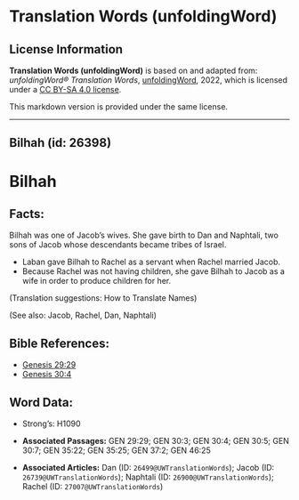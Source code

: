 # Translation Words (unfoldingWord)

## License Information

**Translation Words (unfoldingWord)** is based on and adapted from: _unfoldingWord® Translation Words_, [unfoldingWord](https://unfoldingword.org/utw), 2022, which is licensed under a [CC BY-SA 4.0 license](https://creativecommons.org/licenses/by-sa/4.0/legalcode.en).

This markdown version is provided under the same license.



--------------------------------

## Bilhah (id: 26398)

Bilhah
======

Facts:
------

Bilhah was one of Jacob’s wives. She gave birth to Dan and Naphtali, two sons of Jacob whose descendants became tribes of Israel.

* Laban gave Bilhah to Rachel as a servant when Rachel married Jacob.
* Because Rachel was not having children, she gave Bilhah to Jacob as a wife in order to produce children for her.

(Translation suggestions: How to Translate Names)

(See also: Jacob, Rachel, Dan, Naphtali)

Bible References:
-----------------

* [Genesis 29:29](https://ref.ly/Gen29:29)
* [Genesis 30:4](https://ref.ly/Gen30:4)

Word Data:
----------

* Strong’s: H1090

* **Associated Passages:** GEN 29:29; GEN 30:3; GEN 30:4; GEN 30:5; GEN 30:7; GEN 35:22; GEN 35:25; GEN 37:2; GEN 46:25
* **Associated Articles:** Dan (ID: `26499@UWTranslationWords`); Jacob (ID: `26739@UWTranslationWords`); Naphtali (ID: `26900@UWTranslationWords`); Rachel (ID: `27007@UWTranslationWords`)

